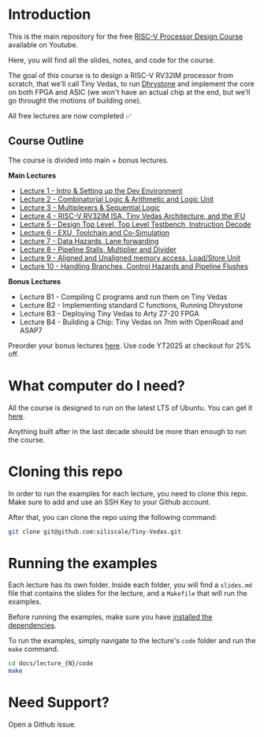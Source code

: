 # Introduction 

This is the main repository for the free [RISC-V Processor Design Course](https://www.youtube.com/playlist?list=PLRDeZtyULZWgMGOpZxxIhsRzCFyqhQ_U8) available on Youtube.

Here, you will find all the slides, notes, and code for the course.

The goal of this course is to design a RISC-V RV32IM processor from scratch, that we'll call Tiny Vedas, to run [Dhrystone](https://github.com/sifive/benchmark-dhrystone) and implement the core on both FPGA and ASIC (we won't have an actual chip at the end, but we'll go throught the motions of building one).

All free lectures are now completed ✅

## Course Outline

The course is divided into main + bonus lectures.

**Main Lectures**
- [Lecture 1 - Intro & Setting up the Dev Environment](docs/lecture_1/slides.pdf)
- [Lecture 2 - Combinatorial Logic & Arithmetic and Logic Unit](docs/lecture_2/slides.pdf)
- [Lecture 3 - Multiplexers & Sequential Logic](docs/lecture_3/slides.pdf)
- [Lecture 4 - RISC-V RV32IM ISA, Tiny Vedas Architecture, and the IFU](docs/lecture_4/slides.pdf)
- [Lecture 5 - Design Top Level, Top Level Testbench, Instruction Decode](docs/lecture_5/slides.pdf)
- [Lecture 6 - EXU, Toolchain and Co-Simulation](docs/lecture_6/slides.pdf)
- [Lecture 7 - Data Hazards, Lane forwarding](docs/lecture_7/slides.pdf)
- [Lecture 8 - Pipeline Stalls, Multiplier and Divider](docs/lecture_8/slides.pdf)
- [Lecture 9 - Aligned and Unaligned memory access, Load/Store Unit](docs/lecture_9/slides.pdf)
- [Lecture 10 - Handling Branches, Control Hazards and Pipeline Flushes](docs/lecture_10/slides.pdf)

**Bonus Lectures**
- Lecture B1 - Compiling C programs and run them on Tiny Vedas
- Lecture B2 - Implementing standard C functions, Running Dhrystone
- Lecture B3 - Deploying Tiny Vedas to Arty Z7-20 FPGA
- Lecture B4 - Building a Chip: Tiny Vedas on 7nm with OpenRoad and ASAP7

Preorder your bonus lectures [here](https://buy.stripe.com/00g3fy97Mcdb4UwbIO).
Use code YT2025 at checkout for 25% off.

# What computer do I need?

All the course is designed to run on the latest LTS of Ubuntu. You can get it [here](https://ubuntu.com/download/desktop).

Anything built after in the last decade should be more than enough to run the course.

# Cloning this repo

In order to run the examples for each lecture, you need to clone this repo. Make sure to add and use an SSH Key to your Github account.

After that, you can clone the repo using the following command:

```bash
git clone git@github.com:siliscale/Tiny-Vedas.git
```

# Running the examples

Each lecture has its own folder. Inside each folder, you will find a `slides.md` file that contains the slides for the lecture, and a `Makefile` that will run the examples.

Before running the examples, make sure you have [installed the dependencies](docs/lecture_1/notes.md).

To run the examples, simply navigate to the lecture's `code` folder and run the `make` command.

```bash
cd docs/lecture_{N}/code
make
```

# Need Support?

Open a Github issue.
